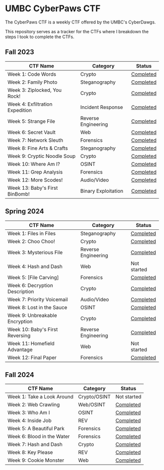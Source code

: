 # UMBC CyberPaws CTF
The CyberPaws CTF is a weekly CTF offered by the UMBC's CyberDawgs.

This repository serves as a tracker for the CTFs where I breakdown the steps I took to complete the CTFs.

## Fall 2023
| CTF Name | Category | Status | 
|---       |---       |---     |
| Week 1: Code Words | Crypto | [Completed](Fall-2023/Week1/) |
| Week 2: Family Photo | Steganography | [Completed](Fall-2023/Week2/) |
| Week 3: Ziplocked, You Rock! | Crypto |  [Completed](Fall-2023/Week3/) |
| Week 4: Exfiltration Expedition | Incident Response |  [Completed](Fall-2023/Week4/) |
| Week 5: Strange File | Reverse Engineering |  [Completed](Fall-2023/Week5/) |
| Week 6: Secret Vault | Web |  [Completed](Fall-2023/Week6/) |
| Week 7: Network Sleuth | Forensics |  [Completed](Fall-2023/Week7/) |
| Week 8: Fine Arts & Crafts | Steganography |  [Completed](Fall-2023/Week8/) |
| Week 9: Cryptic Noodle Soup | Crypto |  [Completed](Fall-2023/Week9/) |
| Week 10: Where Am I? | OSINT |  [Completed](Fall-2023/Week10/) |
| Week 11: Grep Analysis | Forensics |  [Completed](Fall-2023/Week11/) |
| Week 12: More Scodes! | Audio/Video |  [Completed](Fall-2023/Week12/) |
| Week 13: Baby's First BinBomb! | Binary Exploitation |  [Completed](Fall-2023/Week13/) |

## Spring 2024
| CTF Name | Category | Status | 
|---       |---       |---     |
| Week 1: Files in Files | Steganography | [Completed](Spring-2024/Week1/) |
| Week 2: Choo Choo! | Crypto | [Completed](Spring-2024/Week2/)  |
| Week 3: Mysterious File | Reverse Engineering |  [Completed](Spring-2024/Week3/) |
| Week 4: Hash and Dash | Web |  Not started |
| Week 5: [File Carving] | Forensics |  [Completed](Spring-2024/Week5/) |
| Week 6: Decryption Description | Crypto |  [Completed](Spring-2024/Week6/) |
| Week 7: Priority Voicemail | Audio/Video |  [Completed](Spring-2024/Week7/) |
| Week 8: Lost in the Sauce | OSINT | [Completed](Spring-2024/Week8/) |
| Week 9: Unbreakable Encryption | Crypto |  [Completed](Spring-2024/Week9/) |
| Week 10: Baby's First Reversing | Reverse Engineering |  [Completed](Spring-2024/Week10/) |
| Week 11: Homefield Advantage | Web |  Not started |
| Week 12: Final Paper | Forensics |  [Completed](Spring-2024/Week12/) |

## Fall 2024
| CTF Name | Category | Status | 
|---       |---       |---     |
| Week 1: Take a Look Around | Crypto/OSINT | Not started |
| Week 2: Web Crawling | Web/OSINT | [Completed](Fall-2024/Week2/)  |
| Week 3:  Who Am I | OSINT | [Completed](Fall-2024/Week3/)  |
| Week 4:  Inside Job | REV | [Completed](Fall-2024/Week4/)  |
| Week 5:  A Beautiful Park | Forensics | [Completed](Fall-2024/Week5/)  |
| Week 6:  Blood in the Water | Forensics | [Completed](Fall-2024/Week6/)  |
| Week 7:  Hash and Dash | Crypto | [Completed](Fall-2024/Week7/)  |
| Week 8:  Key Please | REV | [Completed](Fall-2024/Week8/)  |
| Week 9:  Cookie Monster | Web | [Completed](Fall-2024/Week9/)  |
